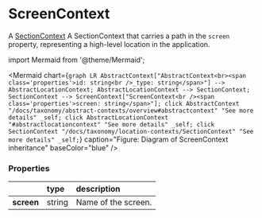 # ScreenContext

A [SectionContext](docs/taxonomy/location-contexts/SectionContext) A SectionContext that carries a path in the ```screen``` property, representing a high-level location in the application.

import Mermaid from '@theme/Mermaid';

<Mermaid chart={`
	graph LR
		AbstractContext["AbstractContext<br><span class='properties'>id: string<br />_type: string</span>"] --> AbstractLocationContext;
		AbstractLocationContext --> SectionContext;
    SectionContext --> ScreenContext["ScreenContext<br /><span class='properties'>screen: string</span>"];
    click AbstractContext "/docs/taxonomy/abstract-contexts/overview#abstractcontext" "See more details" _self;
    click AbstractLocationContext "#abstractlocationcontext" "See more details" _self;
    click SectionContext "/docs/taxonomy/location-contexts/SectionContext" "See more details" _self;
`} caption="Figure: Diagram of ScreenContext inheritance" baseColor="blue" />

### Properties
|                | type        | description
| :--            | :--         | :--           
| **screen**     | string      | Name of the screen.
